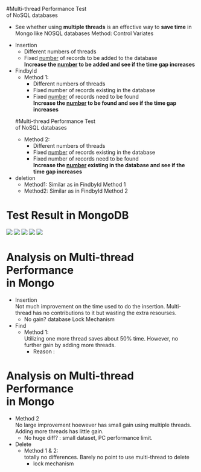 #Multi-thread Performance Test <br> of NoSQL databases
- See whether using <b>multiple threads</b> is an effective way to <b>save time</b> in Mongo like NOSQL databases
Method: Control Variates 
<ul>
<li>Insertion
  <ul>
   <li> Different numbers of threads
   <li> Fixed <u>number</u> of records to be added to the database
 <br><b> Increase the <u>number</u> to be added and see if the time gap increases</b>
 
 </ul>
<li>FindbyId
<ul>
<li> Method 1:
   <ul>
   <li> Different numbers of threads
   <li> Fixed number of records existing in the database
   <li> Fixed <u>number</u> of records need to be found
  <br><b> Increase the <u>number</u> to be found and see if the time gap increases</b>
   </ul>
</ul>

#Multi-thread Performance Test <br> of NoSQL databases

<ul>
<li> Method 2:
   <ul>
   <li> Different numbers of threads
   <li> Fixed <u>number</u> of records existing in the database
   <li> Fixed number of records need to be found
  <br><b> Increase the <u>number</u> existing in the database and see if the time gap increases</b>
   </ul>
</ul>
<li>deletion
  <ul>
  <li>Method1: Similar as in FindbyId Method 1
  <li>Method2: Similar as in FindbyId Method 2
  </ul>
</ul>

# Test Result in MongoDB
<img src="../img/multi_insert.png"/>
<img src="../img/multi_find_1.png"/>
<img src="../img/multi_find_2.png"/>
<img src="../img/multi_del_1.png"/>
<img src="../img/multi_del_2.png"/>

# Analysis on Multi-thread Performance <br>in Mongo
 
 - Insertion 
    <br>Not much improvement on the time used to do the insertion. Multi-thread has no contributions to it but wasting the extra resourses.
   - No gain? database Lock Mechanism
 - Find
   - Method 1: 
    <br> Utilizing one more thread saves about 50% time. However, no further gain by adding more threads.
     - Reason : 

# Analysis on Multi-thread Performance <br>in Mongo

   - Method 2
    <br> No large improvement hoewever has small gain using multiple threads. Adding more threads has little gain.
     - No huge diff? : small dataset, PC performance limit. 
 - Delete
   - Method 1 & 2:
    <br> totally no differences. Barely no point to use multi-thread to delete
     - lock mechanism

